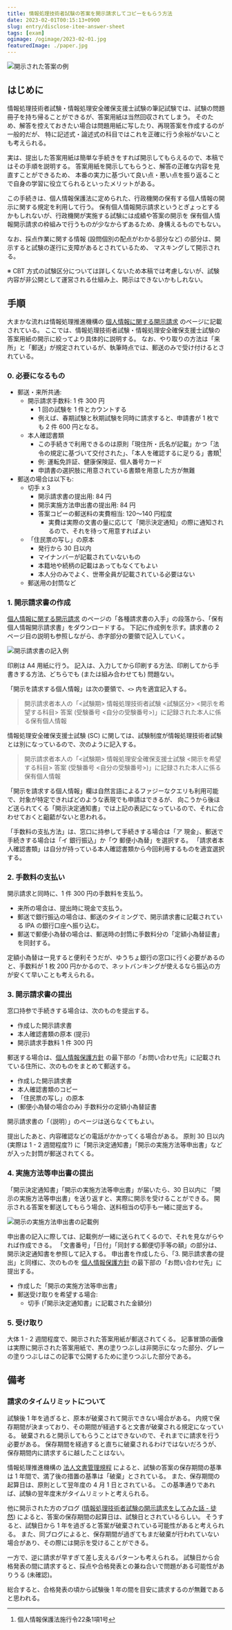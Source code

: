 ```yaml
---
title: 情報処理技術者試験の答案を開示請求してコピーをもらう方法
date: 2023-02-01T00:15:13+0900
slug: entry/disclose-itee-answer-sheet
tags: [exam]
ogimage: /ogimage/2023-02-01.jpg
featuredImage: ./paper.jpg
---
```


![開示された答案の例](./paper.jpg)

## はじめに

情報処理技術者試験・情報処理安全確保支援士試験の筆記試験では、試験の問題冊子を持ち帰ることができるが、答案用紙は当然回収されてしまう。
そのため、解答を控えておきたい場合は問題用紙に写したり、再現答案を作成するのが一般的だが、
特に記述式・論述式の科目ではこれを正確に行う余裕がないことも考えられる。

実は、提出した答案用紙は簡単な手続きをすれば開示してもらえるので、本稿ではその手順を説明する。
答案用紙を開示してもらうと、解答の正確な内容を見直すことができるため、
本番の実力に基づいて良い点・悪い点を振り返ることで自身の学習に役立てられるといったメリットがある。

この手続きは、個人情報保護法に定められた、行政機関の保有する個人情報の開示に関する規定を利用して行う。
保有個人情報開示請求というとぎょっとするかもしれないが、行政機関が実施する試験には成績や答案の開示を
保有個人情報開示請求の枠組みで行うものが少なからずあるため、身構えるものでもない。

なお、採点作業に関する情報 (設問個別の配点がわかる部分など) の部分は、開示すると試験の遂行に支障があるとされているため、
マスキングして開示される。

※ CBT 方式の試験区分については詳しくないため本稿では考慮しないが、試験内容が非公開として運営される仕組み上、開示はできないかもしれない。

## 手順

大まかな流れは情報処理推進機構の [個人情報に関する開示請求] のページに記載されている。
ここでは、情報処理技術者試験・情報処理安全確保支援士試験の答案用紙の開示に絞ってより具体的に説明する。
なお、やり取りの方法は「来所」と「郵送」が規定されているが、執筆時点では、郵送のみで受け付けるとされている。

### 0. 必要になるもの

- 郵送・来所共通:
  - 開示請求手数料: 1 件 300 円
    - 1 回の試験を 1 件とカウントする
    - 例えば、春期試験と秋期試験を同時に請求すると、申請書が 1 枚でも 2 件 600 円となる。
  - 本人確認書類
    - この手続きで利用できるのは原則「現住所・氏名が記載」かつ「法令の規定に基づいて交付された」、「本人を確認するに足りる」書類[^1]
    - 例: 運転免許証、健康保険証、個人番号カード
    - 申請書の選択肢に用意されている書類を用意した方が無難
- 郵送の場合は以下も:
  - 切手 x 3
    - 開示請求書の提出用: 84 円
    - 開示実施方法申出書の提出用: 84 円
    - 答案コピーの郵送料の実費相当: 120〜140 円程度
      - 実費は実際の文書の量に応じて「開示決定通知」の際に通知されるので、それを待って用意すればよい
  - 「住民票の写し」の原本
    - 発行から 30 日以内
    - マイナンバーが記載されていないもの
    - 本籍地や続柄の記載はあってもなくてもよい
    - 本人分のみでよく、世帯全員が記載されている必要はない
  - 郵送用の封筒など

### 1. 開示請求書の作成

[個人情報に関する開示請求] のページの「各種請求書の入手」の段落から、「保有個人情報開示請求書」をダウンロードする。
下記に作成例を示す。請求書の 2 ページ目の説明も参照しながら、赤字部分の要領で記入していく。

![開示請求書の記入例](./example.jpg)

印刷は A4 用紙に行う。
記入は、入力してから印刷する方法、印刷してから手書きする方法、どちらでも (または組み合わせても) 問題ない。

「開示を請求する個人情報」は次の要領で、`<>` 内を適宜記入する。

> 開示請求者本人の「<試験期> 情報処理技術者試験 <試験区分> <開示を希望する科目> 答案 (受験番号 <自分の受験番号>)」に記録された本人に係る保有個人情報

情報処理安全確保支援士試験 (SC) に関しては、試験制度が情報処理技術者試験とは別になっているので、次のように記入する。

> 開示請求者本人の「<試験期> 情報処理安全確保支援士試験 <開示を希望する科目> 答案 (受験番号 <自分の受験番号>)」に記録された本人に係る保有個人情報

「開示を請求する個人情報」欄は自然言語によるファジーなクエリも利用可能で、対象が特定できればどのような表現でも申請はできるが、
向こうから後ほど送られてくる「開示決定通知書」では上記の表記になっているので、それに合わせておくと齟齬がないと思われる。

「手数料の支払方法」は、窓口に持参して手続きする場合は「ア 現金」、郵送で手続きする場合は「イ 銀行振込」か「ウ 郵便小為替」を選択する。
「請求者本人確認書類」は自分が持っている本人確認書類から今回利用するものを適宜選択する。

### 2. 手数料の支払い

開示請求と同時に、1 件 300 円の手数料を支払う。

* 来所の場合は、提出時に現金で支払う。
* 郵送で銀行振込の場合は、郵送のタイミングで、開示請求書に記載されている IPA の銀行口座へ振り込む。
* 郵送で郵便小為替の場合は、郵送時の封筒に手数料分の「定額小為替証書」を同封する。

定額小為替は一見すると便利そうだが、ゆうちょ銀行の窓口に行く必要があるのと、手数料が
1 枚 200 円かかるので、ネットバンキングが使えるなら振込の方が安くて早いことも考えられる。

### 3. 開示請求書の提出

窓口持参で手続きする場合は、次のものを提出する。

- 作成した開示請求書
- 本人確認書類の原本 (提示)
- 開示請求手数料 1 件 300 円

郵送する場合は、[個人情報保護方針] の最下部の「お問い合わせ先」に記載されている住所に、次のものをまとめて郵送する。

- 作成した開示請求書
- 本人確認書類のコピー
- 「住民票の写し」の原本
- (郵便小為替の場合のみ) 手数料分の定額小為替証書

開示請求書の「（説明）」のページは送らなくてもよい。

提出したあと、内容確認などの電話がかかってくる場合がある。
原則 30 日以内 (実際は 1 - 2 週間程度?) に「開示決定通知書」「開示の実施方法等申出書」などが入った封筒が郵送されてくる。


### 4. 実施方法等申出書の提出

「開示決定通知書」「開示の実施方法等申出書」が届いたら、30 日以内に
「開示の実施方法等申出書」を送り返すと、実際に開示を受けることができる。
開示される答案を郵送してもらう場合、送料相当の切手も一緒に提出する。

<!--
ちなみに実施方法等申出の際には「[開示実施手数料]」の規定があるが、先に支払った「開示請求手数料
(300 円)」分が 1 件ごとに差し引かれるため、答案の開示では通常ここで支払いは発生しない。
コピーを受け取る場合は見開き 1 枚ごとに 20 円だが、枚数が多い論述式の試験区分でも
午前I・午前II・午後Iで各 1 枚、午後IIが 8 枚程度となるので、無料の範囲に収まる。
-->

![開示の実施方法申出書の記載例](./example2.jpg)

申出書の記入に際しては、記載例が一緒に送られてくるので、それを見ながらやれば作成できる。
「文書番号」「日付」「同封する郵便切手等の額」の部分は、開示決定通知書を参照して記入する。
申出書を作成したら、「3. 開示請求書の提出」と同様に、次のものを [個人情報保護方針] の最下部の「お問い合わせ先」に提出する。

- 作成した「開示の実施方法等申出書」
- 郵送受け取りを希望する場合:
  - 切手 (「開示決定通知書」に記載された金額分)

### 5. 受け取り

大体 1 - 2 週間程度で、開示された答案用紙が郵送されてくる。
記事冒頭の画像は実際に開示された答案用紙で、黒の塗りつぶしは非開示になった部分、グレーの塗りつぶしはこの記事で公開するために塗りつぶした部分である。

## 備考

### 請求のタイムリミットについて

試験後 1 年を過ぎると、原本が破棄されて開示できない場合がある。
内規で保存期間が決まっており、その期間が経過すると文書が破棄される規定になっている。
破棄されると開示してもらうことはできないので、それまでに請求を行う必要がある。
保存期間を経過すると直ちに破棄されるわけではないだろうが、保存期間内に請求するに越したことはない。

情報処理推進機構の [法人文書管理規程] によると、試験の答案の保存期間の基準は 1 年間で、満了後の措置の基準は「破棄」とされている。
また、保存期間の起算日は、原則として翌年度の 4 月 1 日とされている。
この基準通りであれば、試験の翌年度末がタイムリミットと考えられる。

他に開示された方のブログ ([情報処理技術者試験の開示請求をしてみた話 - 徒然]) によると、答案の保存期間の起算日は、試験日とされているらしい。
そうすると、試験日から 1 年を過ぎると答案が破棄されている可能性があると考えられる。
また、同ブログによると、保存期間が過ぎてもまだ破棄が行われていない場合があり、その際には開示を受けることができる。

一方で、逆に請求が早すぎて差し支えるパターンも考えられる。
試験日から合格発表の間に請求すると、採点や合格発表との兼ね合いで問題がある可能性がありうる (未確認)。

総合すると、合格発表の頃から試験後 1 年の間を目安に請求するのが無難であると思われる。


[^1]: 個人情報保護法施行令22条1項1号

[個人情報に関する開示請求]: https://www.ipa.go.jp/privacy/seikyu.html
[個人情報保護方針]: https://www.ipa.go.jp/privacy/web-privacypolicy.html
[開示実施手数料]: https://www.ipa.go.jp/privacy/ug65p9000000lz84-att/000001374.pdf
[法人文書管理規程]: https://www.ipa.go.jp/privacy/ug65p9000000lz84-att/000037677.pdf
[情報処理技術者試験の開示請求をしてみた話 - 徒然]: https://strangerxxx.hateblo.jp/entry/20230524/1684938486
